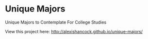 # Unique Majors
Unique Majors to Contemplate For College Studies

View this project here: http://alexishancock.github.io/unique-majors/
